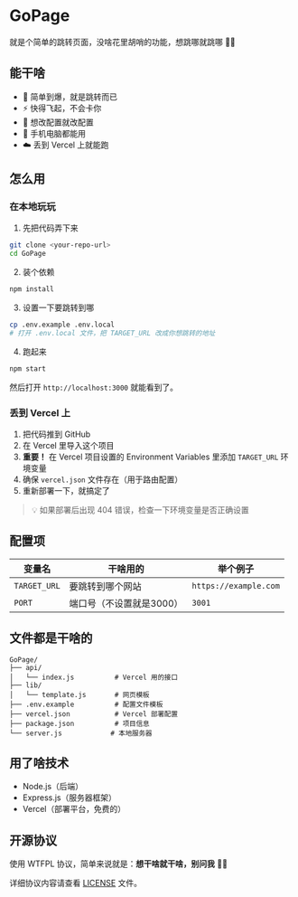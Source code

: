 # GoPage

就是个简单的跳转页面，没啥花里胡哨的功能，想跳哪就跳哪 🤷‍♂️

## 能干啥

- 🚀 简单到爆，就是跳转而已
- ⚡ 快得飞起，不会卡你
- 🔧 想改配置就改配置
- 📱 手机电脑都能用
- ☁️ 丢到 Vercel 上就能跑

## 怎么用

### 在本地玩玩

1. 先把代码弄下来
```bash
git clone <your-repo-url>
cd GoPage
```

2. 装个依赖
```bash
npm install
```

3. 设置一下要跳转到哪
```bash
cp .env.example .env.local
# 打开 .env.local 文件，把 TARGET_URL 改成你想跳转的地址
```

4. 跑起来
```bash
npm start
```

然后打开 `http://localhost:3000` 就能看到了。

### 丢到 Vercel 上

1. 把代码推到 GitHub
2. 在 Vercel 里导入这个项目
3. **重要！** 在 Vercel 项目设置的 Environment Variables 里添加 `TARGET_URL` 环境变量
4. 确保 `vercel.json` 文件存在（用于路由配置）
5. 重新部署一下，就搞定了

> 💡 如果部署后出现 404 错误，检查一下环境变量是否正确设置

## 配置项

| 变量名 | 干啥用的 | 举个例子 |
|--------|----------|----------|
| `TARGET_URL` | 要跳转到哪个网站 | `https://example.com` |
| `PORT` | 端口号（不设置就是3000） | `3001` |

## 文件都是干啥的

```
GoPage/
├── api/
│   └── index.js          # Vercel 用的接口
├── lib/
│   └── template.js       # 网页模板
├── .env.example          # 配置文件模板
├── vercel.json           # Vercel 部署配置
├── package.json          # 项目信息
└── server.js            # 本地服务器
```

## 用了啥技术

- Node.js（后端）
- Express.js（服务器框架）
- Vercel（部署平台，免费的）

## 开源协议

使用 WTFPL 协议，简单来说就是：**想干啥就干啥，别问我** 🤷‍♂️

详细协议内容请查看 [LICENSE](LICENSE) 文件。
